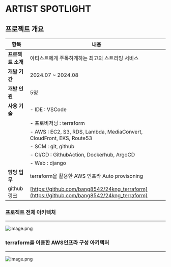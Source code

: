 # ARTIST SPOTLIGHT

## 프로젝트 개요

| **항목** | **내용** |
| --- | --- |
| **프로젝트 소개** | 아티스트에게 주목하게하는 최고의 스트리밍 서비스 |
| **개발 기간** | 2024.07 ~ 2024.08 |
| **개발 인원** | 5명 |
| **사용 기술** | - IDE : VSCode
||- 프로비저닝 : terraform
||- AWS : EC2, S3, RDS, Lambda, MediaConvert, CloudFront, EKS, Route53
||- SCM : git, github
||- CI/CD : GithubAction, Dockerhub, ArgoCD
||- Web : django |
| **담당 업무** | terraform을 활용한 AWS 인프라 Auto provisoning |
| github 링크 | [https://github.com/bang8542/24kng_terraform](https://github.com/bang8542/24kng_terraform) |

### 프로젝트 전체 아키텍처

---

![image.png](https://github.com/user-attachments/assets/ab84887b-6d8e-4ab4-b9af-9230389a8dcf)

### terraform을 이용한 AWS인프라 구성 아키텍처

---

![image.png](https://github.com/user-attachments/assets/5cc73d48-d6a5-4f1f-8270-aa7e70141d38)
